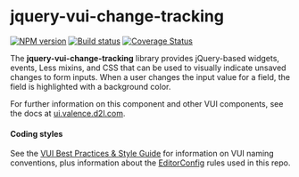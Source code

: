 # jquery-vui-change-tracking
[![NPM version][npm-image]][npm-url]
[![Build status][ci-image]][ci-url]
[![Coverage Status][coverage-image]][coverage-url]

The **jquery-vui-change-tracking** library provides jQuery-based widgets, events, Less mixins, and CSS that can be used to visually indicate unsaved changes to form inputs.  When a user changes the input value for a field, the field is highlighted with a background color.

For further information on this component and other VUI components, see the docs at [ui.valence.d2l.com](http://ui.valence.d2l.com/).

#### Coding styles
See the [VUI Best Practices & Style Guide](https://github.com/Brightspace/valence-ui-docs/wiki/Best-Practices-&-Style-Guide) for information on VUI naming conventions, plus information about the [EditorConfig](http://editorconfig.org) rules used in this repo.

[npm-url]: https://npmjs.org/package/jquery-vui-change-tracking
[npm-image]: https://img.shields.io/npm/v/jquery-vui-change-tracking.svg
[ci-image]: https://travis-ci.org/Brightspace/jquery-valence-ui-change-tracking.svg?branch=master
[ci-url]: https://travis-ci.org/Brightspace/jquery-valence-ui-change-tracking
[coverage-image]: https://img.shields.io/coveralls/Brightspace/jquery-valence-ui-change-tracking.svg
[coverage-url]: https://coveralls.io/r/Brightspace/jquery-valence-ui-change-tracking?branch=master
